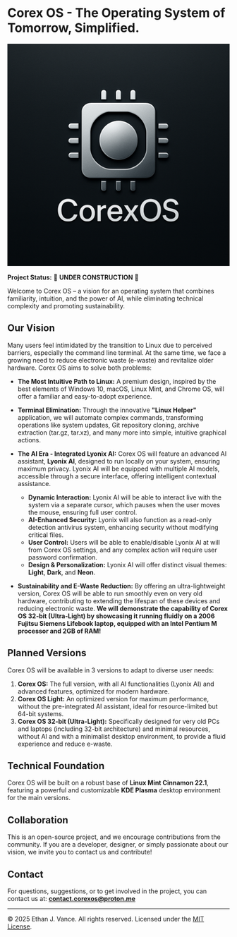 # Corex OS - The Operating System of Tomorrow, Simplified.

![Corex OS Logo](https://raw.githubusercontent.com/CorexOS/CorexOS/main/assets/Corex_OS_Logo.png)

**Project Status:** 🚧 **UNDER CONSTRUCTION** 🚧

Welcome to Corex OS – a vision for an operating system that combines familiarity, intuition, and the power of AI, while eliminating technical complexity and promoting sustainability.

## Our Vision

Many users feel intimidated by the transition to Linux due to perceived barriers, especially the command line terminal. At the same time, we face a growing need to reduce electronic waste (e-waste) and revitalize older hardware. Corex OS aims to solve both problems:

* **The Most Intuitive Path to Linux:** A premium design, inspired by the best elements of Windows 10, macOS, Linux Mint, and Chrome OS, will offer a familiar and easy-to-adopt experience.
* **Terminal Elimination:** Through the innovative **"Linux Helper"** application, we will automate complex commands, transforming operations like system updates, Git repository cloning, archive extraction (tar.gz, tar.xz), and many more into simple, intuitive graphical actions.
* **The AI Era - Integrated Lyonix AI:** Corex OS will feature an advanced AI assistant, **Lyonix AI**, designed to run locally on your system, ensuring maximum privacy. Lyonix AI will be equipped with multiple AI models, accessible through a secure interface, offering intelligent contextual assistance.
    * **Dynamic Interaction:** Lyonix AI will be able to interact live with the system via a separate cursor, which pauses when the user moves the mouse, ensuring full user control.
    * **AI-Enhanced Security:** Lyonix will also function as a read-only detection antivirus system, enhancing security without modifying critical files.
    * **User Control:** Users will be able to enable/disable Lyonix AI at will from Corex OS settings, and any complex action will require user password confirmation.
    * **Design & Personalization:** Lyonix AI will offer distinct visual themes: **Light**, **Dark**, and **Neon**.

* **Sustainability and E-Waste Reduction:** By offering an ultra-lightweight version, Corex OS will be able to run smoothly even on very old hardware, contributing to extending the lifespan of these devices and reducing electronic waste. **We will demonstrate the capability of Corex OS 32-bit (Ultra-Light) by showcasing it running fluidly on a 2006 Fujitsu Siemens Lifebook laptop, equipped with an Intel Pentium M processor and 2GB of RAM!**

## Planned Versions

Corex OS will be available in 3 versions to adapt to diverse user needs:

1.  **Corex OS:** The full version, with all AI functionalities (Lyonix AI) and advanced features, optimized for modern hardware.
2.  **Corex OS Light:** An optimized version for maximum performance, without the pre-integrated AI assistant, ideal for resource-limited but 64-bit systems.
3.  **Corex OS 32-bit (Ultra-Light):** Specifically designed for very old PCs and laptops (including 32-bit architecture) and minimal resources, without AI and with a minimalist desktop environment, to provide a fluid experience and reduce e-waste.

## Technical Foundation

Corex OS will be built on a robust base of **Linux Mint Cinnamon 22.1**, featuring a powerful and customizable **KDE Plasma** desktop environment for the main versions.

## Collaboration

This is an open-source project, and we encourage contributions from the community. If you are a developer, designer, or simply passionate about our vision, we invite you to contact us and contribute!

## Contact

For questions, suggestions, or to get involved in the project, you can contact us at:
**contact.corexos@proton.me**

---
© 2025 Ethan J. Vance. All rights reserved. Licensed under the [MIT License](LICENSE.md).
